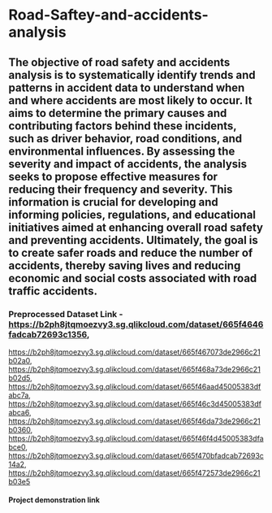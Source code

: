# Road-Saftey-and-accidents-analysis
## The objective of road safety and accidents analysis is to systematically identify trends and patterns in accident data to understand when and where accidents are most likely to occur. It aims to determine the primary causes and contributing factors behind these incidents, such as driver behavior, road conditions, and environmental influences. By assessing the severity and impact of accidents, the analysis seeks to propose effective measures for reducing their frequency and severity. This information is crucial for developing and informing policies, regulations, and educational initiatives aimed at enhancing overall road safety and preventing accidents. Ultimately, the goal is to create safer roads and reduce the number of accidents, thereby saving lives and reducing economic and social costs associated with road traffic accidents.
### Preprocessed Dataset Link - https://b2ph8jtqmoezvy3.sg.qlikcloud.com/dataset/665f4646fadcab72693c1356,
https://b2ph8jtqmoezvy3.sg.qlikcloud.com/dataset/665f467073de2966c21b02a0, https://b2ph8jtqmoezvy3.sg.qlikcloud.com/dataset/665f468a73de2966c21b02d5, https://b2ph8jtqmoezvy3.sg.qlikcloud.com/dataset/665f46aad45005383dfabc7a, https://b2ph8jtqmoezvy3.sg.qlikcloud.com/dataset/665f46c3d45005383dfabca6, https://b2ph8jtqmoezvy3.sg.qlikcloud.com/dataset/665f46da73de2966c21b0360, https://b2ph8jtqmoezvy3.sg.qlikcloud.com/dataset/665f46f4d45005383dfabce0, https://b2ph8jtqmoezvy3.sg.qlikcloud.com/dataset/665f470bfadcab72693c14a2, https://b2ph8jtqmoezvy3.sg.qlikcloud.com/dataset/665f472573de2966c21b03e5
#### Project demonstration link




